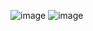 
![image](https://github.com/user-attachments/assets/b00e38fd-2585-4bda-8eb2-1afe69243fe3)
![image](https://github.com/user-attachments/assets/3ae7a22b-0455-4872-96f5-36d2370930f5)























